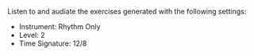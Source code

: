 Listen to and audiate the exercises generated with the following settings:

* Instrument: Rhythm Only
* Level: 2
* Time Signature: 12/8